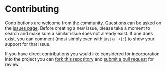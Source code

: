 Contributing
============

Contributions are welcome from the community. Questions can be asked on the
[issues page][1]. Before creating a new issue, please take a moment to search
and make sure a similar issue does not already exist. If one does exist, you
can comment (most simply even with just a `:+1:`) to show your support for that
issue.

If you have direct contributions you would like considered for incorporation
into the project you can [fork this repository][2] and
[submit a pull request][3] for review.



[1]: https://github.com/DOI-USGS/vizlab-climate-charts/issues
[2]: https://help.github.com/articles/fork-a-repo/
[3]: https://help.github.com/articles/about-pull-requests/
